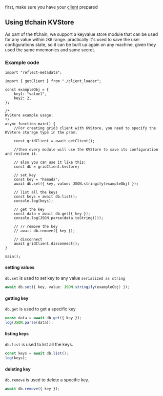 first, make sure you have your [client](./grid3_javascript_loadclient.md) prepared

## Using tfchain KVStore

As part of the tfchain, we support a keyvalue store module that can be used for any value within `2KB` range. practically it's used to save the user configurations state, so it can be built up again on any machine, given they used the same mnemonics and same secret. 

### Example code
```
import "reflect-metadata";

import { getClient } from "./client_loader";

const exampleObj = {
    key1: "value1",
    key2: 2,
};

/*
KVStore example usage:
*/
async function main() {
    //For creating grid3 client with KVStore, you need to specify the KVStore storage type in the pram:

    const gridClient = await getClient();

    //then every module will use the KVStore to save its configuration and restore it.

    // also you can use it like this:
    const db = gridClient.kvstore;

    // set key
    const key = "hamada";
    await db.set({ key, value: JSON.stringify(exampleObj) });

    // list all the keys
    const keys = await db.list();
    console.log(keys);

    // get the key
    const data = await db.get({ key });
    console.log(JSON.parse(data.toString()));

    // // remove the key
    // await db.remove({ key });

    // disconnect
    await gridClient.disconnect();
}

main();
```


#### setting values

`db.set` is used to set key to any value `serialized as string`

```typescript
await db.set({ key, value: JSON.stringify(exampleObj) });
```


#### getting key

`db.get` is used to get a specific key

```typescript
const data = await db.get({ key });
log(JSON.parse(data));
```


#### listing keys

`db.list` is used to list all the keys.

```typescript
const keys = await db.list();
log(keys);
```

#### deleting key

`db.remove` is used to delete a specific key.

```typescript
await db.remove({ key });
```

